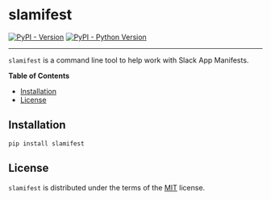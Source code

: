 # slamifest

[![PyPI - Version](https://img.shields.io/pypi/v/slamifest.svg)](https://pypi.org/project/slamifest)
[![PyPI - Python Version](https://img.shields.io/pypi/pyversions/slamifest.svg)](https://pypi.org/project/slamifest)

-----

`slamifest` is a command line tool to help work with Slack App Manifests.


**Table of Contents**

- [Installation](#installation)
- [License](#license)

## Installation

```console
pip install slamifest
```

## License

`slamifest` is distributed under the terms of the [MIT](https://spdx.org/licenses/MIT.html) license.
